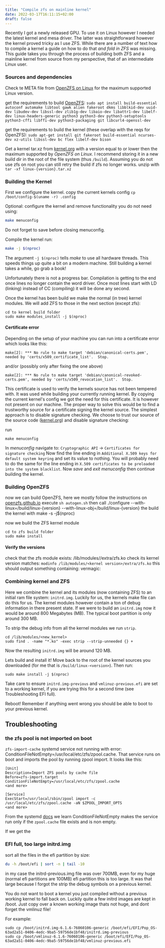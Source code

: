 ```yaml
---
title: "Compile zfs on mainline kernel"
date: 2022-03-17T16:11:15+02:00
draft: false
---
```


Recently I got a newly released GPU. To use it on Linux however I needed the latest kernel and mesa driver. The latter was straightforward however the kernel proved tricky as I use ZFS. While there are a number of text how to compile a kernel a guide on how to do that _and fold in ZFS_ was missing. This guide takes you through the process of building both ZFS and a mainline kernel from source from my perspective, that of an intermediate Linux user.

### Sources and dependencies
Check te META file from [OpenZFS on Linux](https://github.com/openzfs/zfs) for the maximum supported Linux version. 

get the requirements to build [OpenZFS](https://openzfs.github.io/openzfs-docs/Developer%20Resources/Building%20ZFS.html#installing-dependencies):
`sudo apt install build-essential autoconf automake libtool gawk alien fakeroot dkms libblkid-dev uuid-dev libudev-dev libssl-dev zlib1g-dev libaio-dev libattr1-dev libelf-dev linux-headers-generic python3 python3-dev python3-setuptools python3-cffi libffi-dev python3-packaging git libcurl4-openssl-dev`

get the requirements to build the kernel (these overlap with the reqs for OpenZFS):
`sudo apt-get install git fakeroot build-essential ncurses-dev xz-utils libssl-dev bc flex libelf-dev bison`

Get a kernel tar.xz from [kernel.org](kernel.org) with a version equal to or lower then the maximum supported by _OpenZFS on Linux_.
I recommend storing it in a new build dir in the root of the file system (thus `/build`). Assuming you do not use zfs on root you can still retry the build if zfs no longer works.
unzip with `tar -xf linux-{version}.tar.xz`


### Building the Kernel
First we configure the kernel.
copy the current kernels config
`cp /boot/config-$(uname -r) .config`

Optional: configure the kernel and remove functionality you do not need using:
```bash
make menuconfig
```
Do not forget to save before closing menuconfig.

Compile the kernel 
run: 
```bash
make -j $(nproc)
```

The argument `-j $(nproc)` tells _make_ to use all hardware threads. This speeds things up quite a bit on a modern machine. Still building a kernel takes a while, go grab a book! 

Unfortunately there is not a progress bar. Compilation is getting to the end once lines no longer contain the word driver. Once most lines start with LD (linking) instead of CC (compiling) it will be done any second.

Once the kernel has been build we make the normal (in tree) kernel modules. We will add ZFS to those in the next section (except zfs):
```
cd to kernel build folder
sudo make modules_install -j $(nproc) 
```

#### Certificate error
Depending on the setup of your machine you can run into a certificate error which looks like this:
```
make[2]: *** No rule to make target 'debian/canonical-certs.pem', needed by 'certs/x509_certificate_list'.  Stop.
```
and/or (possibly only after fixing the one above)
```
make[2]: *** No rule to make target 'debian/canonical-revoked-certs.pem', needed by 'certs/x509_revocation_list'.  Stop.
```
This certificate is used to verify the kernels source has not been tempered with. It was used while building your currently running kernel. By copying the current kernel's config we got the need for this certificate. It is however not present on our machine. The proper way to solve this would be to find a trustworthy source for a certificate signing the kernel source. The simplest approach is to disable signature checking. We choose to trust our source of the source code ([kernel.org](kernel.org)) and disable signature checking:

run 
```
make menuconfig
```
In _menuconfig_ navigate to:
`Cryptographic API` -> `Certificates for signature checking`
Now find the line ending in `Additional X.509 keys for default system keyring` and set its value to nothing. You will probably need to do the same for the line ending in `X.509 certificates to be preloaded into the system blacklist`. Now _save_ and _exit_ _menuconfig_ then continue building the kernel.

### Building OpenZFS
now we can build OpenZFS, here we mostly follow the instructions on [openzfs.github.io](https://openzfs.github.io/openzfs-docs/Developer%20Resources/Building%20ZFS.html#configure-and-build)
execute `sh autogen.sh`
then call ./configure --with-linux=/build/linux-{version} --with-linux-obj=/build/linux-{version}
the build the kernel with make -s -j$(nproc)

now we build the ZFS kernel module
```
cd to zfs build folder
sudo make install
```

#### Verify the versions
check that the zfs module exists: /lib/modules/<kernel version>/extra/zfs.ko
check its kernel version matches: `modinfo /lib/modules/<kernel version>/extra/zfs.ko`
this should output something containing: vermagic: <kernel version>

### Combining kernel and ZFS
Here we combine the kernel and its modules (now containing ZFS) to an initial ram file system: `initrd.img`. Luckily for us, the kernels make file can do this for us. The kernel modules however contain a ton of debug information in there present state. If we were to build an `initrd.img` now it would be around 800 Megabytes (MB). The typical boot partition is only around 300 MB.

To strip the debug info from all the kernel modules we run `strip`.
```
cd /lib/modules/<new_kernel>
sudo find . -name "*.ko" -exec strip --strip-unneeded {} +
```
Now the resulting `initrd.img` will be around 120 MB.

Lets build and install it! Move back to the root of the kernel sources you downloaded (for me that is `/build/linux-<version>`). Then run:
```
sudo make install -j $(nproc)
```

Take care to ensure `initrd.img-previous` and `vmlinuz-previous.efi` are set to a working kernel, if you are trying this for a second time (see Troubleshooting EFI full).

Reboot!
Remember if anything went wrong you should be able to boot to your previous kernel. 

## Troubleshooting
### the zfs pool is not imported on boot
`zfs-import-cache` systemd service not running with error: ConditionFileNotEmpty=/usr/local/etc/zfs/zpool.cache. That service runs on boot and imports the pool by running zpool import. It looks like this:

```
[Unit]
Description=Import ZFS pools by cache file
Before=zfs-import.target
ConditionFileNotEmpty=/usr/local/etc/zfs/zpool.cache
<and more>

[Service]
ExecStart=/usr/local/sbin/zpool import -c /usr/local/etc/zfs/zpool.cache -aN $ZPOOL_IMPORT_OPTS
<and more>
```

From the systemd [docs](https://www.freedesktop.org/software/systemd/man/systemd.unit.html) we learn ConditionFileNotEmpty makes the service run only if the `zpool.cache` file exists and is non empty. 

If we get the 

### EFI full, too large initrd.img
sort all the files in the efi partition by size:
```bash
du -h /boot/efi | sort -n | tail -10
```
in my case the initrd-previous.img file was over 700MB, even for my huge (normal efi partitions are 100MB) efi partition this is too large. It was that large because I forgot the strip the debug symbols on a previous kernel.

You do not want to boot a kernel you just compiled without a previous working kernel to fall back on. Luckily quite a few initrd images are kept in /boot. Just copy over a known working image thats not huge, and dont forget the vmlinuz file!

For example:
```
sudo cp /boot/initrd.img-6.1.6-76060106-generic /boot/efi/EFI/Pop_OS-63ad2a51-0406-4edc-9ba5-59756de1bf48/initrd.img-previous
sudo cp /boot/vmlinuz-6.1.6-76060106-generic /boot/efi/EFI/Pop_OS-63ad2a51-0406-4edc-9ba5-59756de1bf48/vmlinuz-previous.efi
```
